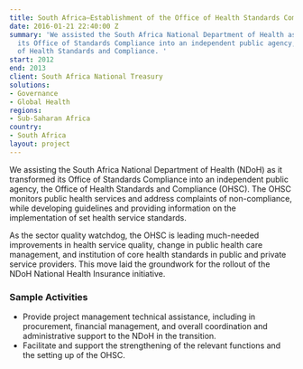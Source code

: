 ```yaml
---
title: South Africa—Establishment of the Office of Health Standards Compliance
date: 2016-01-21 22:40:00 Z
summary: 'We assisted the South Africa National Department of Health as it transformed
  its Office of Standards Compliance into an independent public agency, the Office
  of Health Standards and Compliance. '
start: 2012
end: 2013
client: South Africa National Treasury
solutions:
- Governance
- Global Health
regions:
- Sub-Saharan Africa
country:
- South Africa
layout: project
---
```


We assisting the South Africa National Department of Health (NDoH) as it transformed its Office of Standards Compliance into an independent public agency, the Office of Health Standards and Compliance (OHSC). The OHSC monitors public health services and address complaints of non-compliance, while developing guidelines and providing information on the implementation of set health service standards.

As the sector quality watchdog, the OHSC is leading much-needed improvements in health service quality, change in public health care management, and institution of core health standards in public and private service providers. This move laid the groundwork for the rollout of the NDoH National Health Insurance initiative.

###  Sample Activities

* Provide project management technical assistance, including in procurement, financial management, and overall coordination and administrative support to the NDoH in the transition.
* Facilitate and support the strengthening of the relevant functions and the setting up of the OHSC.